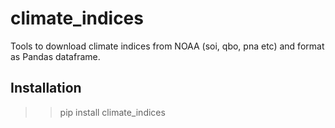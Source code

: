 # climate_indices
Tools to download climate indices from NOAA (soi, qbo, pna etc) and format as Pandas dataframe.

## Installation 

>> pip install climate_indices

